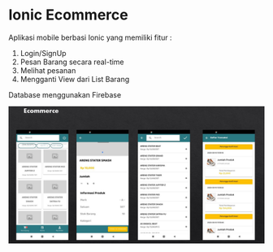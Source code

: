 # Ionic Ecommerce

Aplikasi mobile berbasi Ionic yang memiliki fitur :
1. Login/SignUp
2. Pesan Barang secara real-time
3. Melihat pesanan
4. Mengganti View dari List Barang

Database menggunakan Firebase

<img src="asset/ecommerce.JPG">
